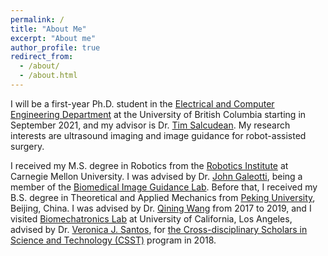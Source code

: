 ```yaml
---
permalink: /
title: "About Me"
excerpt: "About me"
author_profile: true
redirect_from: 
  - /about/
  - /about.html
---
```


I will be a first-year Ph.D. student in the [Electrical and Computer Engineering Department](https://ece.ubc.ca/) at the University of British Columbia starting in September 2021, and my advisor is Dr. [Tim Salcudean](https://ece.ubc.ca/tim-salcudean/). My research interests are ultrasound imaging and image guidance for robot-assisted surgery.

I received my M.S. degree in Robotics from the [Robotics Institute](https://www.ri.cmu.edu/) at Carnegie Mellon University. I was advised by Dr. [John Galeotti](https://www.ri.cmu.edu/ri-faculty/john-galeotti/), being a member of the [Biomedical Image Guidance Lab](https://www.ri.cmu.edu/robotics-groups/biomedical-image-guidance/). Before that, I received my B.S. degree in Theoretical and Applied Mechanics from [Peking University](http://english.pku.edu.cn/), Beijing, China. I was advised by Dr. [Qining Wang](http://en.coe.pku.edu.cn/faculty/facultyaz/891217.htm) from 2017 to 2019, and I visited [Biomechatronics Lab](https://uclabiomechatronics.wordpress.com/) at University of California, Los Angeles, advised by Dr. [Veronica J. Santos](https://samueli.ucla.edu/people/veronica-santos/), for [the Cross-disciplinary Scholars in Science and Technology (CSST)](https://csst.ucla.edu/)  program in 2018.